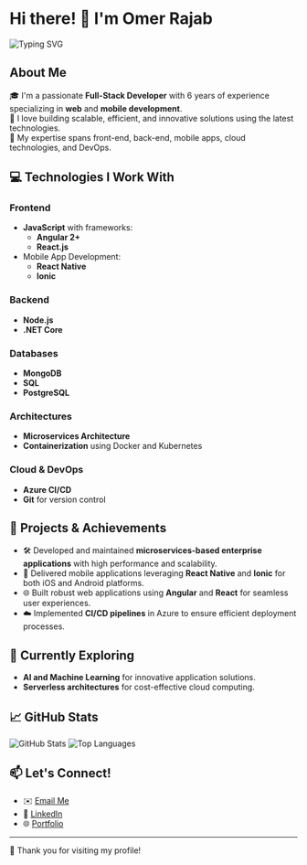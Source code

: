 # Hi there! 👋 I'm Omer Rajab

![Typing SVG](https://readme-typing-svg.herokuapp.com?color=36BCF7&lines=Full-Stack+Developer;Web+%26+Mobile+Development+Specialist;6%2B+Years+Experience)

## About Me
🎓 I'm a passionate **Full-Stack Developer** with 6 years of experience specializing in **web** and **mobile development**.  
🌟 I love building scalable, efficient, and innovative solutions using the latest technologies.  
🔭 My expertise spans front-end, back-end, mobile apps, cloud technologies, and DevOps.  

## 💻 Technologies I Work With

### **Frontend**
- **JavaScript** with frameworks:
  - **Angular 2+**
  - **React.js**
- Mobile App Development:
  - **React Native**
  - **Ionic**

### **Backend**
- **Node.js**
- **.NET Core**

### **Databases**
- **MongoDB**
- **SQL**
- **PostgreSQL**

### **Architectures**
- **Microservices Architecture**
- **Containerization** using Docker and Kubernetes

### **Cloud & DevOps**
- **Azure CI/CD**
- **Git** for version control

## 🚀 Projects & Achievements
- 🛠️ Developed and maintained **microservices-based enterprise applications** with high performance and scalability.
- 📱 Delivered mobile applications leveraging **React Native** and **Ionic** for both iOS and Android platforms.
- 🌐 Built robust web applications using **Angular** and **React** for seamless user experiences.
- ☁️ Implemented **CI/CD pipelines** in Azure to ensure efficient deployment processes.

## 🌱 Currently Exploring
- **AI and Machine Learning** for innovative application solutions.
- **Serverless architectures** for cost-effective cloud computing.

## 📈 GitHub Stats
![GitHub Stats](https://github-readme-stats.vercel.app/api?username=omer-rajab&show_icons=true&theme=radical)
![Top Languages](https://github-readme-stats.vercel.app/api/top-langs/?username=omer-rajab&layout=compact&theme=radical)

## 📫 Let's Connect!
- ✉️ [Email Me](mailto:muwahidomer@gmail.com)  
- 💼 [LinkedIn]([https://linkedin.com/in/omer-rajab](https://www.linkedin.com/in/omer-rajab-496968104/))  
- 🌐 [Portfolio](https://Omerrajab.github.io)  

---

🙌 Thank you for visiting my profile!
